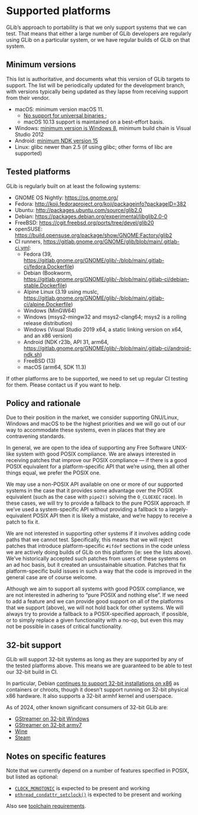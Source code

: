 Supported platforms
===

GLib’s approach to portability is that we only support systems that we can test.
That means that either a large number of GLib developers are regularly using
GLib on a particular system, or we have regular builds of GLib on that system.

Minimum versions
---

This list is authoritative, and documents what this version of GLib targets to
support. The list will be periodically updated for the development branch,
with versions typically being updated as they lapse from receiving support from
their vendor.

 * macOS: minimum version macOS 11.
   * [No support for universal binaries ](https://bugzilla.gnome.org/show_bug.cgi?id=780238);
   * macOS 10.13 support is maintained on a best-effort basis.
 * Windows:
   [minimum version is Windows 8](https://gitlab.gnome.org/GNOME/glib/-/merge_requests/1970),
   minimum build chain is Visual Studio 2012
 * Android: [minimum NDK version 15](https://gitlab.gnome.org/GNOME/glib/issues/1113)
 * Linux: glibc newer than 2.5 (if using glibc; other forms of libc are supported)

Tested platforms
---

GLib is regularly built on at least the following systems:

 * GNOME OS Nightly: https://os.gnome.org/
 * Fedora: http://koji.fedoraproject.org/koji/packageinfo?packageID=382
 * Ubuntu: http://packages.ubuntu.com/source/glib2.0
 * Debian: https://packages.debian.org/experimental/libglib2.0-0
 * FreeBSD: https://cgit.freebsd.org/ports/tree/devel/glib20
 * openSUSE: https://build.opensuse.org/package/show/GNOME:Factory/glib2
 * CI runners, https://gitlab.gnome.org/GNOME/glib/blob/main/.gitlab-ci.yml:
   - Fedora (39, https://gitlab.gnome.org/GNOME/glib/-/blob/main/.gitlab-ci/fedora.Dockerfile)
   - Debian (Bookworm, https://gitlab.gnome.org/GNOME/glib/-/blob/main/.gitlab-ci/debian-stable.Dockerfile)
   - Alpine Linux (3.19 using muslc, https://gitlab.gnome.org/GNOME/glib/-/blob/main/.gitlab-ci/alpine.Dockerfile)
   - Windows (MinGW64)
   - Windows (msys2-mingw32 and msys2-clang64; msys2 is a rolling release distribution)
   - Windows (Visual Studio 2019 x64, a static linking version on x64, and an x86 version)
   - Android (NDK r23b, API 31, arm64, https://gitlab.gnome.org/GNOME/glib/-/blob/main/.gitlab-ci/android-ndk.sh)
   - FreeBSD (13)
   - macOS (arm64, SDK 11.3)

If other platforms are to be supported, we need to set up regular CI testing for
them. Please contact us if you want to help.

Policy and rationale
---

Due to their position in the market, we consider supporting GNU/Linux, Windows
and macOS to be the highest priorities and we will go out of our way to
accommodate these systems, even in places that they are contravening standards.

In general, we are open to the idea of supporting any Free Software UNIX-like
system with good POSIX compliance.  We are always interested in receiving
patches that improve our POSIX compliance — if there is a good POSIX equivalent
for a platform-specific API that we’re using, then all other things equal, we
prefer the POSIX one.

We may use a non-POSIX API available on one or more of our supported systems in
the case that it provides some advantage over the POSIX equivalent (such as the
case with `pipe2()` solving the `O_CLOEXEC` race).  In these cases, we will try
to provide a fallback to the pure POSIX approach.  If we’ve used a
system-specific API without providing a fallback to a largely-equivalent POSIX
API then it is likely a mistake, and we’re happy to receive a patch to fix it.

We are not interested in supporting other systems if it involves adding code
paths that we cannot test.  Specifically, this means that we will reject patches
that introduce platform-specific `#ifdef` sections in the code unless we are
actively doing builds of GLib on this platform (ie: see the lists above).  We’ve
historically accepted such patches from users of these systems on an ad hoc
basis, but it created an unsustainable situation.  Patches that fix
platform-specific build issues in such a way that the code is improved in the
general case are of course welcome.

Although we aim to support all systems with good POSIX compliance, we are not
interested in adhering to “pure POSIX and nothing else”.  If we need to add a
feature and we can provide good support on all of the platforms that we support
(above), we will not hold back for other systems.  We will always try to provide
a fallback to a POSIX-specified approach, if possible, or to simply replace a
given functionality with a no-op, but even this may not be possible in cases of
critical functionality.

32-bit support
---

GLib will support 32-bit systems as long as they are supported by any of the
tested platforms above. This means we are guaranteed to be able to test our
32-bit build in CI.

In particular, Debian
[continues to support 32-bit installations on x86](https://lists.debian.org/debian-devel-announce/2023/12/msg00003.html)
as containers or chroots, though it doesn’t support running on 32-bit physical
x86 hardware. It also supports a 32-bit armhf kernel and userspace.

As of 2024, other known significant consumers of 32-bit GLib are:
 * [GStreamer on 32-bit Windows](https://gitlab.gnome.org/GNOME/glib/-/issues/3477#note_2235483)
 * [GStreamer on 32-bit armv7](https://gitlab.gnome.org/GNOME/glib/-/issues/3477#note_2236548)
 * [Wine](https://gitlab.gnome.org/GNOME/glib/-/issues/3477#note_2235484)
 * [Steam](https://gitlab.gnome.org/GNOME/glib/-/issues/3477#note_2238744)

Notes on specific features
---

Note that we currently depend on a number of features specified in POSIX, but
listed as optional:

 * [`CLOCK_MONOTONIC`](http://pubs.opengroup.org/onlinepubs/009695399/functions/clock_gettime.html)
   is expected to be present and working
 * [`pthread_condattr_setclock()`](http://pubs.opengroup.org/onlinepubs/7999959899/functions/pthread_condattr_setclock.html)
   is expected to be present and working

Also see [toolchain requirements](./toolchain-requirements.md).
